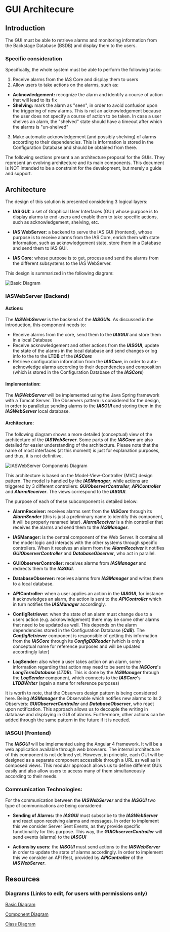 # GUI Architecure

## Introduction
The GUI must be able to retrieve alarms and monitoring information from the Backstage Database (BSDB) and display them to the users.

### Specific consideration
Specifically, the whole system must be able to perform the following tasks:
1. Receive alarms from the IAS Core and display them to users
2. Allow users to take actions on the alarms, such as:
  - **Acknowledgement:** recognize the alarm and identify a course of action that will lead to its fix
  - **Shelving:** mark the alarm as "seen", in order to avoid confusion upon the triggering of new alarms. This is not an acknowledgement because the user does not specify a course of action to be taken. In case a user shelves an alarm, the "shelved" state should have a timeout after which the alarms is "un-shelved"
3. Make automatic acknowledgement (and possibly shelving) of alarms according to their dependencies. This is information is stored in the Configuration Database and should be obtained from there.

The following sections present a an architecture proposal for the GUIs. They represent an evolving architecture and its main components. This document is NOT intended to be a constraint for the development, but merely a guide and support.

## Architecture
The design of this solution is presented considering 3 logical layers:
- **IAS GUI:** a set of Graphical User Interfaces (GUI) whose purpose is to display alarms to end-users and enable them to take specific actions, such as acknowledgement, shelving, etc.

- **IAS WebServer:** a backend to serve the IAS GUI (frontend), whose purpose is to receive alarms from the IAS Core, enrich them with state information, such as acknowledgement state, store them in a Database and send them to IAS GUI.

- **IAS Core:** whose purpose is to get, process and send the alarms from the different subsystems to the IAS WebServer.

This design is summarized in the following diagram:

![Basic Diagram](img/basic_component_diagram.png)

### IASWebServer (Backend)

#### Actions:
The ***IASWebServer*** is the backend of the ***IASGUIs***. As discussed in the introduction, this component needs to:
- Receive alarms from the core, send them to the ***IASGUI*** and store them in a local Database
- Receive acknowledgement and other actions from the ***IASGUI***, update the state of the alarms in the local database and send changes or log info to the to the **LTDB** of the ***IASCore***
- Retrieve configuration information from the ***IASCore***, in order to auto-acknowledge alarms according to their dependencies and composition (which is stored in the Configuration Database of the ***IASCore***)

#### Implementation:
The ***IASWebServer*** will be implemented using the Java Spring framework with a Tomcat Server. The Observers pattern is considered for the design, in order to parallelize sending alarms to the ***IASGUI*** and storing them in the ***IASWebServer*** local database.

#### Architecture:
The following diagram shows a more detailed (conceptual) view of the architecture of the ***IASWebServer***. Some parts of the ***IASCore*** are also detailed for easier understanding of the architecture. Please note that the name of most interfaces (at this moment) is just for explanation purposes, and thus, it is not definitive.

![IASWebServer Components Diagram](img/IASWebserver_component_diagram.png)



This architecture is based on the Model-View-Controller (MVC) design pattern. The model is handled by the ***IASManager***, while actions are triggered by 3 different controllers: ***GUIObserverController***, ***APIController*** and ***AlarmReceiver***. The views correspond to the ***IASGUI***.

The purpose of each of these subcomponent is detailed below:
* **AlarmReceiver:** receives alarms sent from the ***IASCore*** through its ***AlarmSender*** (this is just a preliminary name to identify this component, it will be properly renamed later). ***AlarmReceiver*** is a thin controller that receives the alarms and send them to the ***IASManager***.

* **IASManager:** is the central component of the Web Server. It contains all the model logic and interacts with the other systems through specific controllers. When it receives an alarm from the ***AlarmReceiver*** it notifies ***GUIObserverController*** and ***DatabaseObserver***, who act in parallel.

* **GUIObserverController:** receives alarms from ***IASManager*** and redirects them to the ***IASGUI***.

* **DatabaseObserver:** receives alarms from ***IASManager*** and writes them to a local database.

* **APIController:** when a user applies an action in the ***IASGUI***, for instance it acknowledges an alarm, the action is sent to the ***APIController*** which in turn notifies the ***IASManager*** accordingly.

* **ConfigRetriever:** when the state of an alarm must change due to a users action (e.g. acknowledgement) there may be some other alarms that need to be updated as well. This depends on the alarm dependencies stored in the Configuration Database (***CdB***). The ***ConfigRetriever*** component is responsible of getting this information from the ***IASCore*** through its ***ConfigDBReader*** (which is only a conceptual name for reference purposes and will be updated accordingly later)

* **LogSender:** also when a user takes action on an alarm, some information regarding that action may need to be sent to the ***IASCore***'s ***LongTermDatabase*** (***LTDB***). This is done by the ***IASManager*** through the ***LogSender*** component, which connects to the ***IASCore***'s ***LTDBWriter*** (again a name for reference purposes)

It is worth to note, that the Observers design pattern is being considered here. Being ***IASManager*** the Observable which notifies new alarms to its 2 Observers: ***GUIObserverController*** and ***DatabaseObserver***, who react upon notification. This approach allows us to decouple the writing in database and displaying in GUI of alarms. Furthermore, other actions can be added through the same pattern in the future if it is needed.

### IASGUI (Frontend)
The ***IASGUI*** will be implemented using the Angular 4 framework. It will be a web application available through web browsers. The internal architecture of this component is not defined yet. However, in principle, each GUI will be designed as a separate component accessible through a URL as well as in composed views. This modular approach allows us to define different GUIs easily and also allow users to access many of them simultaneously according to their needs.

### Communication Technologies:
For the communication between the ***IASWebServer*** and the ***IASGUI*** two type of communications are being considered:

* **Sending of Alarms:** the ***IASGUI*** must subscribe to the ***IASWebServer*** and react upon receiving alarms and messages. In order to implement this we consider Server Sent Events, as they provide specific functionality for this purpose. This way, the ***GUIObserverController*** will send events (alarms) to the ***IASGUI***

* **Actions by users:** the ***IASGUI*** must send actions to the ***IASWebServer*** in order to update the state of alarms accordingly. In order to implement this we consider an API Rest, provided by ***APIController*** of the ***IASWebServer***.

## Resources
### Diagrams (Links to edit, for users with permissions only)
[Basic Diagram](https://drive.google.com/open?id=0Bx4VmHTx71pKcUlnZ1lrR0QzOVk)

[Component Diagram](https://drive.google.com/open?id=0Bx4VmHTx71pKMUVhM0RDV2RvWUE)

[Class Diagram](https://drive.google.com/open?id=0B7KJMlIvS-KBT3ZRaG1pamNEMmM)
